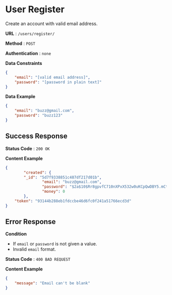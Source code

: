 # User Register

Create an account with valid email address.

**URL** : `/users/register/`

**Method** : `POST`

**Authentication** : `none`

**Data Constraints** 

```json
{
    "email": "[valid email address]",
    "password": "[password in plain text]"
}
```

**Data Example**

```json
{
    "email": "buzz@gmail.com",
    "password": "buzz123"
}
```

## Success Response

**Status Code** : `200 OK`

**Content Example**

```json
{
		"created": {
      	"_id": "5d7f9338851c487df217d01b",
				"email": "buzz@gmail.com",
				"password": "$2a$10$Rr8gpvfC710nXPxX532w0uKCpQwDBY5.mCth16EQVT9ScFHOr9Pga",
				"money": 0
		},
    "token": "93144b288eb1fdccbe46d6fc0f241a51766ecd3d"
}
```



## Error Response

**Condition** 

* If `email` or `password` is not given a value.
* Invalid `email` format.

**Status Code** : `400 BAD REQUEST`

**Content Example**

```json
{
    "message": "Email can't be blank"
}
```

